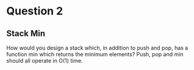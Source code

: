# Question 2
## Stack Min
How would you design a stack which, in addition to push and pop, has a function min which returns the minimum elements?
Push, pop and min should all operate in O(1) time.


